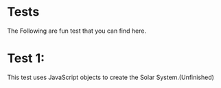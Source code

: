 # Tests
 The Following are fun test that you can find here.
# Test 1:
This test uses JavaScript objects to create the Solar System.(Unfinished)
